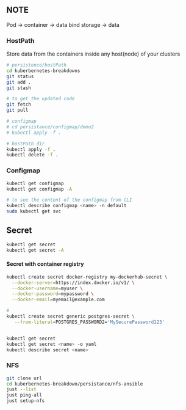 ## NOTE 

Pod -> container -> data 
bind storage -> data 

### HostPath 
Store data from the containers inside any host(node) of your clusters 

```bash
# persistence/hostPath
cd kuberbernetes-breakdowns 
git status
git add . 
git stash 

# to get the updated code 
git fetch 
git pull 

# configmap 
# cd persistance/configmap/demo2
# kubectl apply -f . 

# hostPath dir 
kubectl apply -f . 
kubectl delete -f . 

```

### Configmap 
```bash
kubectl get configmap 
kubectl get configmap -A

# to see the content of the configmap from CLI 
kubectl describe configmap <name> -n default
sudo kubectl get svc 

```

## Secret
```bash
kubectl get secret 
kubectl get secret -A

```


#### Secret with container registry 

```bash
kubectl create secret docker-registry my-dockerhub-secret \
  --docker-server=https://index.docker.io/v1/ \
  --docker-username=myuser \
  --docker-password=mypassword \
  --docker-email=myemail@example.com

# 
kubectl create secret generic postgres-secret \
   --from-literal=POSTGRES_PASSWORD2='MySecurePassword123'


kubectl get secret 
kubectl get secret <name> -o yaml 
kubectl describe secret <name> 

```

### NFS
```bash
git clone url 
cd kuberbernetes-breakdown/persistance/nfs-ansible 
just --list 
just ping-all
just setup-nfs 

```

